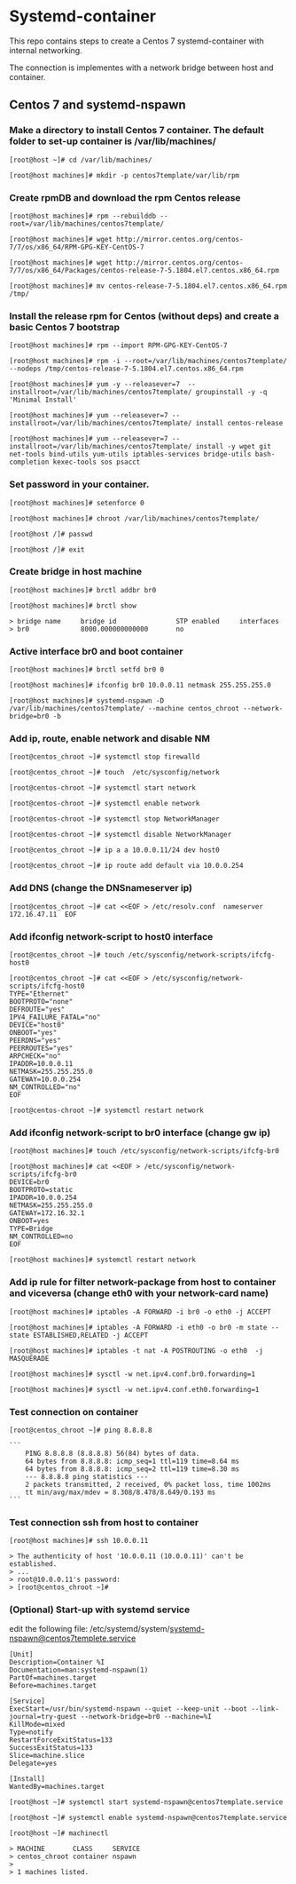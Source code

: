 # Systemd-container

This repo contains steps to create a Centos 7 systemd-container with internal networking.

The connection is implementes with a network bridge between host and container. 

## Centos 7 and systemd-nspawn

### Make a directory to install Centos 7 container. The default folder to set-up container is /var/lib/machines/

`[root@host ~]# cd /var/lib/machines/ `

`[root@host machines]# mkdir -p centos7template/var/lib/rpm `

### Create rpmDB and download the rpm Centos release

`[root@host machines]# rpm --rebuilddb --root=/var/lib/machines/centos7template/ `

`[root@host machines]# wget http://mirror.centos.org/centos-7/7/os/x86_64/RPM-GPG-KEY-CentOS-7 `

`[root@host machines]# wget http://mirror.centos.org/centos-7/7/os/x86_64/Packages/centos-release-7-5.1804.el7.centos.x86_64.rpm `

`[root@host machines]# mv centos-release-7-5.1804.el7.centos.x86_64.rpm /tmp/ `

### Install the release rpm for Centos (without deps) and create a basic Centos 7 bootstrap

`[root@host machines]# rpm --import RPM-GPG-KEY-CentOS-7 `

`[root@host machines]# rpm -i --root=/var/lib/machines/centos7template/ --nodeps /tmp/centos-release-7-5.1804.el7.centos.x86_64.rpm ` 

`[root@host machines]# yum -y --releasever=7  --installroot=/var/lib/machines/centos7template/ groupinstall -y -q 'Minimal Install'`

`[root@host machines]# yum --releasever=7 --installroot=/var/lib/machines/centos7template/ install centos-release  `

`[root@host machines]# yum --releasever=7 --installroot=/var/lib/machines/centos7template/ install -y wget git net-tools bind-utils yum-utils iptables-services bridge-utils bash-completion kexec-tools sos psacct `

### Set password in your container.

`[root@host machines]# setenforce 0 `

`[root@host machines]# chroot /var/lib/machines/centos7template/ `

`[root@host /]# passwd `

`[root@host /]# exit `


### Create bridge in  host machine

`[root@host machines]# brctl addbr br0 `

`[root@host machines]# brctl show `
	
	> bridge name     bridge id               STP enabled     interfaces
	> br0             8000.000000000000       no

### Active interface br0 and boot container

`[root@host machines]# brctl setfd br0 0 `

`[root@host machines]# ifconfig br0 10.0.0.11 netmask 255.255.255.0 `

`[root@host machines]# systemd-nspawn -D /var/lib/machines/centos7template/ --machine centos_chroot --network-bridge=br0 -b`

### Add ip, route, enable network and disable NM

`[root@centos_chroot ~]# systemctl stop firewalld `

`[root@centos_chroot ~]# touch  /etc/sysconfig/network`

`[root@centos-chroot ~]# systemctl start network `

`[root@centos-chroot ~]# systemctl enable network `

`[root@centos-chroot ~]# systemctl stop NetworkManager`

`[root@centos-chroot ~]# systemctl disable NetworkManager`

`[root@centos_chroot ~]# ip a a 10.0.0.11/24 dev host0 `

`[root@centos_chroot ~]# ip route add default via 10.0.0.254 `

### Add DNS (change the DNSnameserver ip)

`[root@centos_chroot ~]# cat <<EOF > /etc/resolv.conf 
nameserver 172.16.47.11 
EOF `

### Add ifconfig network-script to host0 interface

`[root@centos_chroot ~]# touch /etc/sysconfig/network-scripts/ifcfg-host0 `

```
[root@centos_chroot ~]# cat <<EOF > /etc/sysconfig/network-scripts/ifcfg-host0
TYPE="Ethernet"
BOOTPROTO="none"
DEFROUTE="yes"
IPV4_FAILURE_FATAL="no"
DEVICE="host0"
ONBOOT="yes"
PEERDNS="yes"
PEERROUTES="yes"
ARPCHECK="no"
IPADDR=10.0.0.11
NETMASK=255.255.255.0
GATEWAY=10.0.0.254
NM_CONTROLLED="no"
EOF 
```
`[root@centos-chroot ~]# systemctl restart network `


### Add ifconfig network-script to br0 interface (change gw ip)

`[root@host machines]# touch /etc/sysconfig/network-scripts/ifcfg-br0 `

```
[root@host machines]# cat <<EOF > /etc/sysconfig/network-scripts/ifcfg-br0
DEVICE=br0
BOOTPROTO=static
IPADDR=10.0.0.254
NETMASK=255.255.255.0
GATEWAY=172.16.32.1
ONBOOT=yes
TYPE=Bridge
NM_CONTROLLED=no
EOF

```

`[root@host machines]# systemctl restart network `

### Add ip rule for filter network-package from host to container and viceversa (change eth0 with your network-card name) 

`[root@host machines]# iptables -A FORWARD -i br0 -o eth0 -j ACCEPT `

`[root@host machines]# iptables -A FORWARD -i eth0 -o br0 -m state --state ESTABLISHED,RELATED -j ACCEPT `

`[root@host machines]# iptables -t nat -A POSTROUTING -o eth0  -j MASQUERADE `

`[root@host machines]# sysctl -w net.ipv4.conf.br0.forwarding=1 `

`[root@host machines]# sysctl -w net.ipv4.conf.eth0.forwarding=1 `

### Test connection on container

`[root@centos_chroot ~]# ping 8.8.8.8 `

	```
        PING 8.8.8.8 (8.8.8.8) 56(84) bytes of data.
        64 bytes from 8.8.8.8: icmp_seq=1 ttl=119 time=8.64 ms
        64 bytes from 8.8.8.8: icmp_seq=2 ttl=119 time=8.30 ms
        --- 8.8.8.8 ping statistics ---
        2 packets transmitted, 2 received, 0% packet loss, time 1002ms
        tt min/avg/max/mdev = 8.308/8.478/8.649/0.193 ms
	```

### Test connection ssh from host to container

`[root@host machines]# ssh 10.0.0.11 `

	> The authenticity of host '10.0.0.11 (10.0.0.11)' can't be established.
	> ...
	> root@10.0.0.11's password:
	> [root@centos_chroot ~]#

### (Optional) Start-up with systemd service

edit the following file: /etc/systemd/system/systemd-nspawn@centos7templete.service

```
[Unit]
Description=Container %I
Documentation=man:systemd-nspawn(1)
PartOf=machines.target
Before=machines.target

[Service]
ExecStart=/usr/bin/systemd-nspawn --quiet --keep-unit --boot --link-journal=try-guest --network-bridge=br0 --machine=%I
KillMode=mixed
Type=notify
RestartForceExitStatus=133
SuccessExitStatus=133
Slice=machine.slice
Delegate=yes

[Install]
WantedBy=machines.target

```

`[root@host ~]# systemctl start systemd-nspawn@centos7template.service `

`[root@host ~]# systemctl enable systemd-nspawn@centos7template.service `

`[root@host ~]# machinectl `

	> MACHINE       CLASS     SERVICE
	> centos_chroot container nspawn
	>
	> 1 machines listed.
